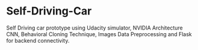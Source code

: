 # Self-Driving-Car

Self Driving car prototype using Udacity simulator, NVIDIA Architecture CNN, Behavioral Cloning Technique, Images Data Preprocessing and Flask for backend connectivity.
